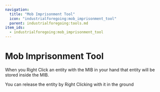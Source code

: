 ```yaml
---
navigation:
  title: "Mob Imprisonment Tool"
  icon: "industrialforegoing:mob_imprisonment_tool"
  parent: industrialforegoing:tools.md
item_ids:
  - industrialforegoing:mob_imprisonment_tool
---
```


# Mob Imprisonment Tool

When you <Color id="gold">Right Click</Color> an entity with the MIB in your hand that entity will be stored inside the MIB. 

You can release the entity by <Color id="gold">Right Clicking</Color> with it in the ground



<Recipe id="industrialforegoing:mob_imprisonment_tool" />

